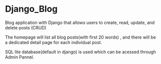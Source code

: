 # Django_Blog

 Blog application with Django that allows users to create, read, update, and delete posts (CRUD)
 
 The homepage will list all blog posts(with first 20 words) , and there will be a dedicated detail page for each individual post.
 
 SQL lite database(default in django) is used which can be acessed through Admin Pannel.


